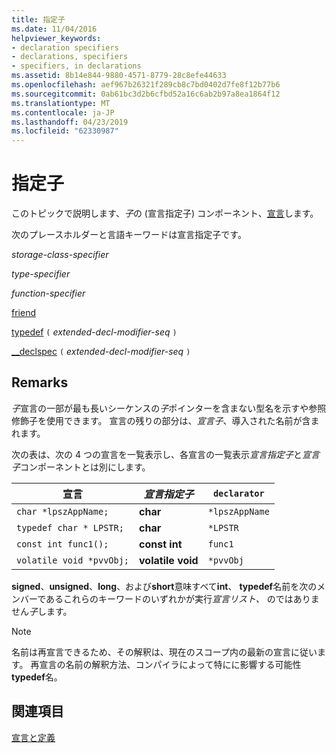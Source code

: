 ```yaml
---
title: 指定子
ms.date: 11/04/2016
helpviewer_keywords:
- declaration specifiers
- declarations, specifiers
- specifiers, in declarations
ms.assetid: 8b14e844-9880-4571-8779-28c8efe44633
ms.openlocfilehash: aef967b26321f289cb8c7bd0402d7fe8f12b77b6
ms.sourcegitcommit: 0ab61bc3d2b6cfbd52a16c6ab2b97a8ea1864f12
ms.translationtype: MT
ms.contentlocale: ja-JP
ms.lasthandoff: 04/23/2019
ms.locfileid: "62330987"
---
```

# <a name="specifiers"></a>指定子

このトピックで説明します、*子*の (宣言指定子) コンポーネント、[宣言](declarations-and-definitions-cpp.md)します。

次のプレースホルダーと言語キーワードは宣言指定子です。

*storage-class-specifier*

*type-specifier*

*function-specifier*

[friend](friend-cpp.md)

[typedef](aliases-and-typedefs-cpp.md) `(` *extended-decl-modifier-seq* `)`

[__declspec](declspec.md) `(` *extended-decl-modifier-seq* `)`

## <a name="remarks"></a>Remarks

*子*宣言の一部が最も長いシーケンスの*子*ポインターを含まない型名を示すや参照修飾子を使用できます。 宣言の残りの部分は、*宣言子*、導入された名前が含まれます。

次の表は、次の 4 つの宣言を一覧表示し、各宣言の一覧表示*宣言指定子*と*宣言子*コンポーネントとは別にします。

|宣言|*宣言指定子*|`declarator`|
|-----------------|------------------------|------------------|
|`char *lpszAppName;`|**char**|`*lpszAppName`|
|`typedef char * LPSTR;`|**char**|`*LPSTR`|
|`const int func1();`|**const int**|`func1`|
|`volatile void *pvvObj;`|**volatile void**|`*pvvObj`|

**signed**、**unsigned**、**long**、および**short**意味すべて**int**、 **typedef**名前を次のメンバーであるこれらのキーワードのいずれかが実行*宣言リスト、* のではありません*子*します。

> [!NOTE]
>  名前は再宣言できるため、その解釈は、現在のスコープ内の最新の宣言に従います。 再宣言の名前の解釈方法、コンパイラによって特にに影響する可能性**typedef**名。

## <a name="see-also"></a>関連項目

[宣言と定義](declarations-and-definitions-cpp.md)
